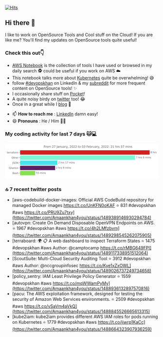 [![Hits](https://hits.seeyoufarm.com/api/count/incr/badge.svg?url=https%3A%2F%2Fgithub.com%2Fakhan4u%2Fhit-counter&count_bg=%2379C83D&title_bg=%23555555&icon=&icon_color=%23E7E7E7&title=visits&edge_flat=false)](https://hits.seeyoufarm.com)

## Hi there 👋

I like to work on OpenSource Tools and Cool stuff on the Cloud! If you are like me? You'll find my updates on OpenSource tools quite useful!

### Check this out👇

* [AWS Notebook](https://histre.com/public/notebooks/dnllyanu/aws/) is the collection of tools I have used or browsed in my daily search 🕵️ could be useful if you work on AWS ☁️
* This notebook talks more about [Kubernetes](https://histre.com/public/notebooks/6uxdvo3y/kubernetes/) quite be overwhelming! 😅
* follow [#devopskhan](https://www.linkedin.com/feed/hashtag/devopskhan/) on LinkedIn & my [subreddit](https://www.reddit.com/r/devopskhan/) for more frequent content on OpenSource tools! ✨
* I occasionally share stuff on [Pocket](https://getpocket.com/@ej6g8d1dp2829A16a9Tf5d4T6bAMp3d8791rejDe86yem3bm4e14ex4fT4dluk29)!
* A quite noisy birdy on [twitter](https://twitter.com/Amaankhan4you) too! 😂
* Once in a great while I [blog](https://linuxparrot.com/) 😬


- 📫 **How to reach me** : [LinkedIn](https://www.linkedin.com/in/amaan-khan-linux-ninja) damn easy!
- 😄 **Pronouns** : He / Him 🤷‍♂️

### My coding activity for last 7 days 🐱💻

<img src="https://github.com/akhan4u/akhan4u/blob/main/images/stat.svg" alt="Amaan's Wakatime Activity!"/>

### 🔝 7 recent twitter posts
<!-- DEVDOJO:START -->
- [aws-codebuild-docker-images: Official AWS CodeBuild repository for managed Docker images https://t.co/UnKFN0oKAF
⭐️ 831
#devopskhan #aws
https://t.co/PRU9Zu7txy](https://twitter.com/Amaankhan4you/status/1489389146930294784)
- [autovpn: Create On Demand Disposable OpenVPN Endpoints on AWS.
⭐️ 1967
#devopskhan #aws
https://t.co/4h2LMfzbvm](https://twitter.com/Amaankhan4you/status/1489298545262075905)
- [terraboard: :earth_africa: :clipboard:  A web dashboard to inspect Terraform States 
⭐️ 1475
#devopskhan #aws
Author: @camptocamp
https://t.co/rMBG649FPI](https://twitter.com/Amaankhan4you/status/1489117338951512064)
- [ScoutSuite: Multi-Cloud Security Auditing Tool
⭐️ 3912
#devopskhan #aws
Author: @nccgroupinfosec
https://t.co/Kye1xZxOWL](https://twitter.com/Amaankhan4you/status/1489026737249734658)
- [policy_sentry: IAM Least Privilege Policy Generator
⭐️ 1559
#devopskhan #aws
https://t.co/mqWWamPyMy](https://twitter.com/Amaankhan4you/status/1488936132897570816)
- [pacu: The AWS exploitation framework, designed for testing the security of Amazon Web Services environments.
⭐️ 2509
#devopskhan #aws
https://t.co/ySaVm4aVkQ](https://twitter.com/Amaankhan4you/status/1488845526665613315)
- [kube2iam: kube2iam  provides different AWS IAM roles for pods running on Kubernetes
⭐️ 1779
#devopskhan #aws
https://t.co/jiwrp1KaCc](https://twitter.com/Amaankhan4you/status/1488664323907936259)
<!-- DEVDOJO:END -->

<!-- ![Amaan's GitHub stats](https://github-readme-stats.vercel.app/api?username=akhan4u&count_private=true&show_icons=true&hide=contribs) -->
